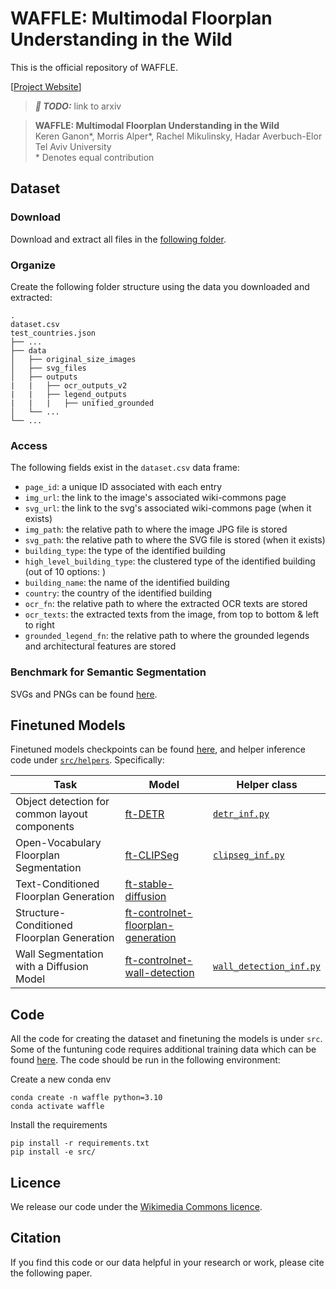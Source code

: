 # WAFFLE: Multimodal Floorplan Understanding in the Wild

This is the official repository of WAFFLE.

[[Project Website](https://tau-vailab.github.io/WAFFLE)]
> **_📝 TODO:_** link to arxiv

> **WAFFLE: Multimodal Floorplan Understanding in the Wild**<br>
> Keren Ganon*, Morris Alper*, Rachel Mikulinsky, Hadar Averbuch-Elor<br>
> Tel Aviv University<br>
>\* Denotes equal contribution


## Dataset


### Download
Download and extract all files in the [following folder](https://tauex-my.sharepoint.com/:f:/g/personal/hadarelor_tauex_tau_ac_il/EqMX9nRbJ9xFiK7dR_m07b8BldS2saoZ4-ockqncJb_Hrg?e=zGIuos).


### Organize
Create the following folder structure using the data you downloaded and extracted:
```
.
dataset.csv
test_countries.json
├── ...
├── data
│   ├── original_size_images
│   ├── svg_files
│   ├── outputs
|   |   ├── ocr_outputs_v2
|   |   ├── legend_outputs
|   |   |   ├── unified_grounded
│   └── ...
└── ...
```


### Access
The following fields exist in the `dataset.csv` data frame:
* `page_id`: a unique ID associated with each entry
* `img_url`: the link to the image's associated wiki-commons page
* `svg_url`: the link to the svg's associated wiki-commons page (when it exists)
* `img_path`: the relative path to where the image JPG file is stored
* `svg_path`: the relative path to where the SVG file is stored  (when it exists)
* `building_type`: the type of the identified building
* `high_level_building_type`: the clustered type of the identified building (out of 10 options: )
* `building_name`: the name of the identified building
* `country`: the country of the identified building
* `ocr_fn`: the relative path to where the extracted OCR texts are stored
* `ocr_texts`: the extracted texts from the image, from top to bottom & left to right
* `grounded_legend_fn`: the relative path to where the grounded legends and architectural features are stored

### Benchmark for Semantic Segmentation
SVGs and PNGs can be found [here](https://tauex-my.sharepoint.com/personal/hadarelor_tauex_tau_ac_il/_layouts/15/onedrive.aspx?id=%2Fpersonal%2Fhadarelor%5Ftauex%5Ftau%5Fac%5Fil%2FDocuments%2FWAFFLE%2Fdata%2Fbenchmark).

## Finetuned Models

Finetuned models checkpoints can be found [here](https://tauex-my.sharepoint.com/:f:/g/personal/hadarelor_tauex_tau_ac_il/Ekk92mOOP8RJgLcAVphW918B_RFwh7Z5a5eDQpyXZSanVQ?e=tgUo5k), and helper inference code under [`src/helpers`](https://github.com/TAU-VAILab/WAFFLE/tree/2c1527bc27a5a7d8285a6de1684f1dc391071c5d/src/helpers). Specifically:

| Task                                   | Model | Helper class |
| -------------------------------------- | ----- | ------------ |
| Object detection for common layout components | [ft-DETR](https://tauex-my.sharepoint.com/personal/hadarelor_tauex_tau_ac_il/_layouts/15/onedrive.aspx?ga=1&id=%2Fpersonal%2Fhadarelor%5Ftauex%5Ftau%5Fac%5Fil%2FDocuments%2FWAFFLE%2Fmodels%2Fft%5Fdetr) | [`detr_inf.py`](https://github.com/TAU-VAILab/WAFFLE/blob/2c1527bc27a5a7d8285a6de1684f1dc391071c5d/src/helpers/detr_inf.py) |
| Open-Vocabulary Floorplan Segmentation | [ft-CLIPSeg](https://tauex-my.sharepoint.com/personal/hadarelor_tauex_tau_ac_il/_layouts/15/onedrive.aspx?ga=1&id=%2Fpersonal%2Fhadarelor%5Ftauex%5Ftau%5Fac%5Fil%2FDocuments%2FWAFFLE%2Fmodels%2Fft%5Fclipseg) | [`clipseg_inf.py`](https://github.com/TAU-VAILab/WAFFLE/blob/2c1527bc27a5a7d8285a6de1684f1dc391071c5d/src/helpers/clipseg_inf.py) |
| Text-Conditioned Floorplan Generation | [ft-stable-diffusion](https://tauex-my.sharepoint.com/personal/hadarelor_tauex_tau_ac_il/_layouts/15/onedrive.aspx?ga=1&id=%2Fpersonal%2Fhadarelor%5Ftauex%5Ftau%5Fac%5Fil%2FDocuments%2FWAFFLE%2Fmodels%2Fft%5Fstable%5Fdiffusion) | |
| Structure-Conditioned Floorplan Generation | [ft-controlnet-floorplan-generation](https://tauex-my.sharepoint.com/personal/hadarelor_tauex_tau_ac_il/_layouts/15/onedrive.aspx?ga=1&id=%2Fpersonal%2Fhadarelor%5Ftauex%5Ftau%5Fac%5Fil%2FDocuments%2FWAFFLE%2Fmodels%2Fft%5Fcontrolnet%5Ffloorplan%5Fgeneration) | |
| Wall Segmentation with a Diffusion Model | [ft-controlnet-wall-detection](https://tauex-my.sharepoint.com/personal/hadarelor_tauex_tau_ac_il/_layouts/15/onedrive.aspx?ga=1&id=%2Fpersonal%2Fhadarelor%5Ftauex%5Ftau%5Fac%5Fil%2FDocuments%2FWAFFLE%2Fmodels%2Fft%5Fcontrolnet%5Fwall%5Fdetection) | [`wall_detection_inf.py`](https://github.com/TAU-VAILab/WAFFLE/blob/2c1527bc27a5a7d8285a6de1684f1dc391071c5d/src/helpers/wall_detection_inf.py) |

## Code

All the code for creating the dataset and finetuning the models is under `src`. Some of the funtuning code requires additional training data which can be found [here](https://tauex-my.sharepoint.com/:f:/g/personal/hadarelor_tauex_tau_ac_il/Ej-L4PUWuf9Bpg4GNz2PffIByQfcVhiubBaO_WwLZ52QYw?e=2owToB). The code should be run in the following environment:

Create a new conda env
```
conda create -n waffle python=3.10
conda activate waffle
```
Install the requirements

```
pip install -r requirements.txt
pip install -e src/
```

## Licence

We release our code under the [Wikimedia Commons licence](https://commons.wikimedia.org/wiki/Commons:Licensing/en).

## Citation

If you find this code or our data helpful in your research or work, please cite the following paper.
